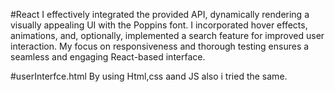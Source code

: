 #React 
 I effectively integrated the provided API, dynamically rendering a visually appealing UI with the Poppins font.
 I incorporated hover effects, animations, and, optionally, implemented a search feature for improved user interaction.
 My focus on responsiveness and thorough testing ensures a seamless and engaging React-based interface.
 
 #userInterfce.html
 By using Html,css aand JS also i tried the same.
